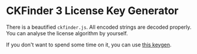 # CKFinder 3 License Key Generator

There is a beautified `ckfinder.js`. All encoded strings are decoded properly. You can analyse the license algorithm by yourself.

If you don't want to spend some time on it, you can use [this keygen](https://ganlvtech.github.io/ckfinder_keygen/ckfinder_keygen.html).
